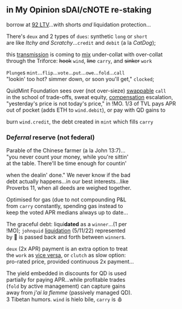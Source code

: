 ## in My Opinion sDAI/cNOTE re-staking
   
 borrow at [92 LTV](https://twitter.com/QuidMint/status/1788043869113708955)...with shorts *and* liquidation protection...

There's `deux` and 2 types of `dues`: synthetic `long` or `short`  
are like *Itchy and Scratchy*...`credit` and `debit` (a la *CatDog*);  

this [transmission](https://en.wikipedia.org/wiki/Intercarrier_method) is coming to [mix](https://youtu.be/ndQM3kVb06I) under-collat with over-collat  
through the Triforce: ~~hook~~ `wind`, ~~line~~ `carry`, and ~~sinker~~ `work` 

  
`Plunge`s `mint`...`flip`...`vote`...`put`...`owe`...`fold`...`call`   
"lookin' too hot? simmer down, or soon you'll get," `clocked`;  

QuidMint Foundation sees over (not over-sieze) [swappable](https://twitter.com/guil_lambert/status/1772423853316219051) `call`    
in the school of trade-offs, sweat equity,  [compensation](https://www.tabers.com/tabersonline/view/Tabers-Dictionary/730522/all/compensation) escalation,   
"yesterday's price is not today's price," in !MO. 1/3 of TVL pays APR   
out of pocket (adds ETH to `wind.debit`), or
pay with QD gains to  
 
 burn `wind.credit`, the debt created in `mint` which fills `carry`    
 

### De*ferral* reserve (not federal)  

Parable of the Chinese farmer (a la John 13:7)...   
"you never count your money, while you're sittin'  
at the table. There'll be time enough for countin'  

when the dealin' done." We never know if the bad  
debt actually happens...in our best interests...like  
Proverbs 11, when all deeds are weighed together.    

Optimised for gas (due to not compounding P&L   
from `carry` constantly, spending gas instead to  
 keep the voted APR medians always up to date...   


The graceful debt: liqui**dated** as a `winner`...(1 per  
!MO); `johnquid` [liquidation]((https://mirror.xyz/quid.eth/LZ4pS8tVAAkZVSYqJWoihs19cdMhgWESsLr9dIhvL40)) (5/11/22) represented  
by 👕 is passed back and forth between `winner`s.  

`deux` (2x APR) payment is an extra option to treat  
the `work` as [vice versa](https://www.instagram.com/p/CnPsieFKzRQ/),
or `clutch` as slow option:  
pro-rated price, provided continuous 2x payment...

The yield embedded in discounts for QD is used   
partially for paying APR...while profitable trades  
(`fold` by active management) can capture gains  
away from *j'ai la flemme*  (passively managed QD).  
3 Tibetan humors. `wind` is hielo bile, `carry` is 🩸